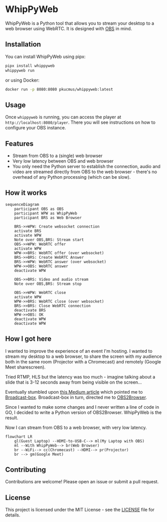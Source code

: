 # WhipPyWeb

WhipPyWeb is a Python tool that allows you to stream your desktop to a web browser using WebRTC. It is designed with [OBS](https://obsproject.com/) in mind.

## Installation

You can install WhipPyWeb using pipx:

```bash
pipx install whippyweb
whippyweb run
```

or using Docker:

```bash
docker run -p 8080:8080 pkucmus/whippyweb:latest
```

## Usage

Once `whippyweb` is running, you can access the player at `http://localhost:8080/player`. There you will see instructions on how to configure your OBS instance.

## Features

- Stream from OBS to a (single) web browser
- Very low latency between OBS and web browser
- You only need the Python server to establish the connection, audio and video are streamed directly from OBS to the web browser - there's no overhead of any Python processing (which can be slow).

## How it works

```mermaid
sequenceDiagram
    participant OBS as OBS
    participant WPW as WhipPyWeb
    participant BRS as Web Browser

    BRS->>WPW: Create websocket connection
    activate BRS
    activate WPW
    Note over OBS,BRS: Stream start
    OBS->>WPW: WebRTC offer
    activate WPW
    WPW->>BRS: WebRTC offer (over websocket)
    BRS->>BRS: Create WebRTC Answer
    BRS->>WPW: WebRTC answer (over websocket)
    WPW->>OBS: WebRTC answer
    deactivate WPW

    OBS->>BRS: Video and audio stream
    Note over OBS,BRS: Stream stop

    OBS->>WPW: WebRTC close
    activate WPW
    WPW->>BRS: WebRTC close (over websocket)
    BRS->>BRS: Close WebRTC connection
    deactivate BRS
    WPW->>OBS: OK
    deactivate WPW
    deactivate WPW
```

## How I got here

I wanted to improve the experience of an event I'm hosting. I wanted to stream my desktop to a web browser, to share the screen with my audience both in the same room (Projector with a Chromecast) and remotely (Google Meet sharescreen).

Tried RTMP, HLS but the latency was too much - imagine talking about a slide that is 3-12 seconds away from being visible on the screen...

Eventually stumbled upon [this Medium article](https://medium.com/@contact_45426/ultra-low-latency-streaming-with-obs-whip-whep-and-broadcast-box-fa649bf87fbe) which pointed me to [Broadcast-box](https://github.com/Glimesh/broadcast-box). Broadcast-box in turn, directed me to [OBS2Browser](https://github.com/Sean-Der/OBS2Browser).

Since I wanted to make some changes and I never written a line of code in GO, I decided to write a Python version of OBS2Browser. WhipPyWeb is the result.

Now I can stream from OBS to a web browser, with very low latency.

```mermaid
flowchart LR
    gl(Guest Laptop) --HDMI-to-USB-C--> ml(My Laptop with OBS)
    ml --With WhipPyWeb--> br(Web Browser)
    br --WiFi--> cc(Chromecast) --HDMI--> pr(Projector)
    br --> gm(Google Meet)
```

## Contributing

Contributions are welcome! Please open an issue or submit a pull request.

## License

This project is licensed under the MIT License - see the [LICENSE](LICENSE) file for details.
